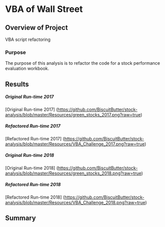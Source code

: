 # VBA of Wall Street

## Overview of Project
VBA script refactoring

### Purpose
The purpose of this analysis is to refactor the code for a stock performance evaluation workbook.

## Results

##### Original Run-time 2017
[Original Run-time 2017] (https://github.com/BiscuitButter/stock-analysis/blob/master/Resources/green_stocks_2017.png?raw=true)
##### Refactored Run-time 2017
[Refactored Run-time 2017] (https://github.com/BiscuitButter/stock-analysis/blob/master/Resources/VBA_Challenge_2017.png?raw=true)
##### Original Run-time 2018
[Original Run-time 2018] (https://github.com/BiscuitButter/stock-analysis/blob/master/Resources/green_stocks_2018.png?raw=true)
##### Refactored Run-time 2018
[Refactored Run-time 2018] (https://github.com/BiscuitButter/stock-analysis/blob/master/Resources/VBA_Challenge_2018.png?raw=true)


## Summary


